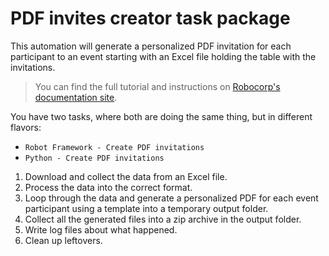 # PDF invites creator task package

This automation will generate a personalized PDF invitation for each participant to an
event starting with an Excel file holding the table with the invitations.

> You can find the full tutorial and instructions on
> [Robocorp's documentation site](https://robocorp.com/docs/development-guide/pdf/pdf-invites-printer).

You have two tasks, where both are doing the same thing, but in different flavors:
- `Robot Framework - Create PDF invitations`
- `Python - Create PDF invitations`


1. Download and collect the data from an Excel file.
2. Process the data into the correct format.
3. Loop through the data and generate a personalized PDF for each event participant
   using a template into a temporary output folder.
4. Collect all the generated files into a zip archive in the output folder.
5. Write log files about what happened.
6. Clean up leftovers.

